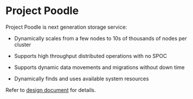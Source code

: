 # Project Poodle

Project Poodle is next generation storage service:
 
- Dynamically scales from a few nodes to 10s of thousands of nodes per cluster

- Supports high throughput distributed operations with no SPOC

- Supports dynamic data movements and migrations without down time

- Dynamically finds and uses available system resources

Refer to [design document](./design.md) for details.
